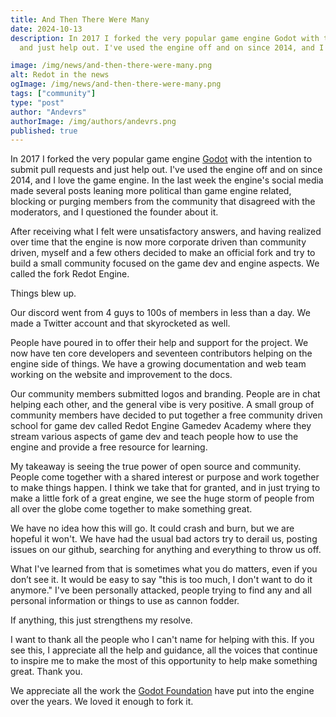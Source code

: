 ```yaml
---
title: And Then There Were Many
date: 2024-10-13
description: In 2017 I forked the very popular game engine Godot with the intention to submit pull requests
  and just help out. I've used the engine off and on since 2014, and I love the game engine.

image: /img/news/and-then-there-were-many.png
alt: Redot in the news
ogImage: /img/news/and-then-there-were-many.png
tags: ["community"]
type: "post"
author: "Andevrs"
authorImage: /img/authors/andevrs.png
published: true
---
```

In 2017 I forked the very popular game engine [Godot](https://godotengine.org/) with the 
intention to submit pull requests and just help out. I've used the engine off and on since 
2014, and I love the game engine. In the last week the engine's social media made several 
posts leaning more political than game engine related, blocking or purging members from 
the community that disagreed with the moderators, and I questioned the founder about it.

After receiving what I felt were unsatisfactory answers, and having realized over time that the 
engine is now more corporate driven than community driven, myself and a few others decided to make 
an official fork and try to build a small community focused on the game dev and engine aspects.
We called the fork Redot Engine.

Things blew up.

Our discord went from 4 guys to 100s of members in less than a day. We made a Twitter account 
and that skyrocketed as well.

People have poured in to offer their help and support for the project. We now have ten core 
developers and seventeen contributors helping on the engine side of things. We have a growing 
documentation and web team working on the website and improvement to the docs.

Our community members submitted logos and branding. People are in chat helping each other, 
and the general vibe is very positive. A small group of community members have decided to put
together a free community driven school for game dev called Redot Engine Gamedev Academy where 
they stream various aspects of game dev and teach people how to use the engine and provide 
a free resource for learning.

My takeaway is seeing the true power of open source and community. People come together with
a shared interest or purpose and work together to make things happen. I think we take that 
for granted, and in just trying to make a little fork of a great engine, we see the huge storm 
of people from all over the globe come together to make something great.

We have no idea how this will go. It could crash and burn, but we are hopeful it won't. We 
have had the usual bad actors try to derail us, posting issues on our github, searching for 
anything and everything to throw us off.

What I've learned from that is sometimes what you do matters, even if you don’t see it. It 
would be easy to say "this is too much, I don't want to do it anymore." I've been personally 
attacked, people trying to find any and all personal information or things to use as cannon 
fodder.

If anything, this just strengthens my resolve.

I want to thank all the people who I can't name for helping with this. If you see this, I 
appreciate all the help and guidance, all the voices that continue to inspire me to make 
the most of this opportunity to help make something great. Thank you.

We appreciate all the work the [Godot Foundation](https://godot.foundation/) have put into 
the engine over the years. We loved it enough to fork it.
